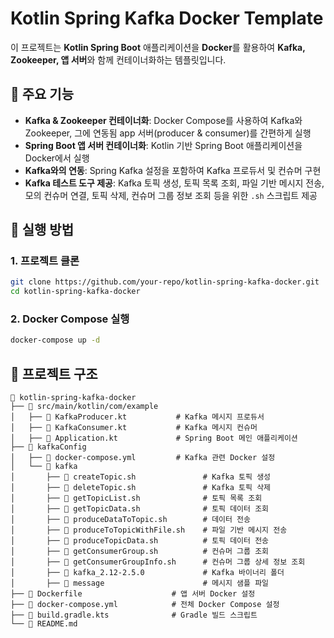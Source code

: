 # Kotlin Spring Kafka Docker Template

이 프로젝트는 **Kotlin Spring Boot** 애플리케이션을 **Docker**를 활용하여 **Kafka, Zookeeper, 앱 서버**와 함께 컨테이너화하는 템플릿입니다.

## 📌 주요 기능
- **Kafka & Zookeeper 컨테이너화**: Docker Compose를 사용하여 Kafka와 Zookeeper, 그에 연동됨 app 서버(producer & consumer)를 간편하게 실행
- **Spring Boot 앱 서버 컨테이너화**: Kotlin 기반 Spring Boot 애플리케이션을 Docker에서 실행
- **Kafka와의 연동**: Spring Kafka 설정을 포함하여 Kafka 프로듀서 및 컨슈머 구현
- **Kafka 테스트 도구 제공**: Kafka 토픽 생성, 토픽 목록 조회, 파일 기반 메시지 전송, 모의 컨슈머 연결, 토픽 삭제, 컨슈머 그룹 정보 조회 등을 위한 `.sh` 스크립트 제공

## 🚀 실행 방법
### 1. 프로젝트 클론
```sh
git clone https://github.com/your-repo/kotlin-spring-kafka-docker.git
cd kotlin-spring-kafka-docker
```

### 2. Docker Compose 실행
```sh
docker-compose up -d
```

## 📂 프로젝트 구조
```
📁 kotlin-spring-kafka-docker
├── 📂 src/main/kotlin/com/example
│   ├── 📄 KafkaProducer.kt           # Kafka 메시지 프로듀서
│   ├── 📄 KafkaConsumer.kt           # Kafka 메시지 컨슈머
│   ├── 📄 Application.kt             # Spring Boot 메인 애플리케이션
├── 📂 kafkaConfig
│   ├── 📄 docker-compose.yml         # Kafka 관련 Docker 설정
│   └── 📂 kafka
│       ├── 📄 createTopic.sh               # Kafka 토픽 생성
│       ├── 📄 deleteTopic.sh               # Kafka 토픽 삭제
│       ├── 📄 getTopicList.sh              # 토픽 목록 조회
│       ├── 📄 getTopicData.sh              # 토픽 데이터 조회
│       ├── 📄 produceDataToTopic.sh        # 데이터 전송
│       ├── 📄 produceToTopicWithFile.sh    # 파일 기반 메시지 전송
│       ├── 📄 produceTopicData.sh          # 토픽 데이터 전송
│       ├── 📄 getConsumerGroup.sh          # 컨슈머 그룹 조회
│       ├── 📄 getConsumerGroupInfo.sh      # 컨슈머 그룹 상세 정보 조회
│       ├── 📂 kafka_2.12-2.5.0             # Kafka 바이너리 폴더
│       ├── 📂 message                      # 메시지 샘플 파일
├── 📄 Dockerfile                    # 앱 서버 Docker 설정
├── 📄 docker-compose.yml            # 전체 Docker Compose 설정
├── 📄 build.gradle.kts              # Gradle 빌드 스크립트
└── 📄 README.md
```
